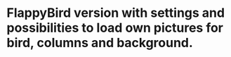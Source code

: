 # FlappyBird version with settings and possibilities to load own pictures for bird, columns and background.

